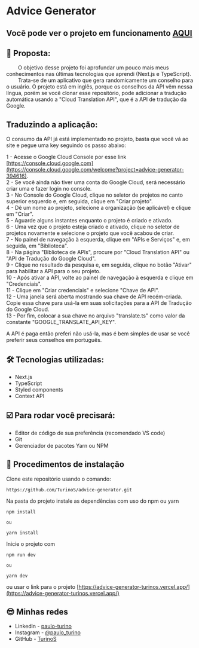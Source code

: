 # Advice Generator

## Você pode ver o projeto em funcionamento [AQUI](https://advice-generator-turinos.vercel.app/)

## :dart: Proposta:
&nbsp;&nbsp;&nbsp;&nbsp;&nbsp;&nbsp;&nbsp;&nbsp;O objetivo desse projeto foi aprofundar um pouco mais meus conhecimentos nas últimas tecnologias que aprendi (Next.js e TypeScript).  
&nbsp;&nbsp;&nbsp;&nbsp;&nbsp;&nbsp;&nbsp;&nbsp;Trata-se de um aplicativo que gera randomicamente um conselho para o usuário. O projeto está em inglês, porque os conselhos da API vêm nessa língua, porém se você clonar esse repositório, pode adicionar a tradução automática usando a "Cloud Translation API", que é a API de tradução da Google.

## Traduzindo a aplicação:

O consumo da API já está implementado no projeto, basta que você vá ao site e pegue uma key seguindo os passo abaixo:

1 - Acesse o Google Cloud Console por esse link [https://console.cloud.google.com](https://console.cloud.google.com/welcome?project=advice-generator-394616).  
2 - Se você ainda não tiver uma conta do Google Cloud, será necessário criar uma e fazer login no console.  
3 - No Console do Google Cloud, clique no seletor de projetos no canto superior esquerdo e, em seguida, clique em "Criar projeto".  
4 - Dê um nome ao projeto, selecione a organização (se aplicável) e clique em "Criar".  
5 - Aguarde alguns instantes enquanto o projeto é criado e ativado.  
6 - Uma vez que o projeto esteja criado e ativado, clique no seletor de projetos novamente e selecione o projeto que você acabou de criar.  
7 - No painel de navegação à esquerda, clique em "APIs e Serviços" e, em seguida, em "Biblioteca".  
8 - Na página "Biblioteca de APIs", procure por "Cloud Translation API" ou "API de Tradução do Google Cloud".  
9 - Clique no resultado da pesquisa e, em seguida, clique no botão "Ativar" para habilitar a API para o seu projeto.  
10 - Após ativar a API, volte ao painel de navegação à esquerda e clique em "Credenciais".  
11 - Clique em "Criar credenciais" e selecione "Chave de API".  
12 - Uma janela será aberta mostrando sua chave de API recém-criada. Copie essa chave para usá-la em suas solicitações para a API de Tradução do Google Cloud.  
13 - Por fim, colocar a sua chave no arquivo "translate.ts" como valor da constante "GOOGLE_TRANSLATE_API_KEY".  
    
A API é paga então preferi não usá-la, mas é bem simples de usar se você preferir seus conselhos em português.

## 🛠 Tecnologias utilizadas:

+ Next.js
+ TypeScript
+ Styled components
+ Context API

## ☑️ Para rodar você precisará:

 + Editor de código de sua preferência (recomendado VS code)
 + Git
 + Gerenciador de pacotes Yarn ou NPM

## 📝 Procedimentos de instalação

Clone este repositório usando o comando:

```
https://github.com/TurinoS/advice-generator.git
```

Na pasta do projeto instale as dependências com uso do npm ou yarn

```
npm install

ou

yarn install
```
Inicie o projeto com

```
npm run dev

ou

yarn dev
```

ou usar o link para o projeto [https://advice-generator-turinos.vercel.app/](https://advice-generator-turinos.vercel.app/)

## 😎 Minhas redes

+ Linkedin - [paulo-turino](https://www.linkedin.com/in/paulo-turino/)
+ Instagram - [@paulo_turino](https://www.instagram.com/paulo_turino/)
+ GitHub - [TurinoS](https://github.com/TurinoS)
